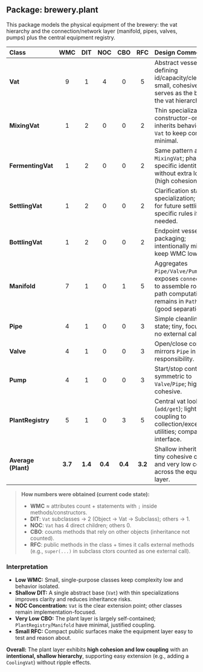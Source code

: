 ## **Package: brewery.plant**

This package models the physical equipment of the brewery: the vat hierarchy and the connection/network layer (manifold, pipes, valves, pumps) plus the central equipment registry.

| Class | WMC | DIT | NOC | CBO | RFC | **Design Comment** |
|:------|:---:|:---:|:---:|:---:|:---:|:--|
| **Vat** | 9 | 1 | 4 | 0 | 5 | Abstract vessel defining id/capacity/cleanliness; small, cohesive API; serves as the base of the vat hierarchy. |
| **MixingVat** | 1 | 2 | 0 | 0 | 2 | Thin specialization; constructor-only; inherits behavior from `Vat` to keep complexity minimal. |
| **FermentingVat** | 1 | 2 | 0 | 0 | 2 | Same pattern as `MixingVat`; phase-specific identity without extra logic (high cohesion). |
| **SettlingVat** | 1 | 2 | 0 | 0 | 2 | Clarification stage specialization; ready for future settling-specific rules if needed. |
| **BottlingVat** | 1 | 2 | 0 | 0 | 2 | Endpoint vessel before packaging; intentionally minimal to keep WMC low. |
| **Manifold** | 7 | 1 | 0 | 1 | 5 | Aggregates `Pipe/Valve/Pump` and exposes `connect(...)` to assemble routes; path computation remains in `PathFinder` (good separation). |
| **Pipe** | 4 | 1 | 0 | 0 | 3 | Simple cleanliness state; tiny, focused API; no external calls. |
| **Valve** | 4 | 1 | 0 | 0 | 3 | Open/close control; mirrors `Pipe` in size and responsibility. |
| **Pump** | 4 | 1 | 0 | 0 | 3 | Start/stop control; symmetric to `Valve`/`Pipe`; highly cohesive. |
| **PlantRegistry** | 5 | 1 | 0 | 3 | 5 | Central vat lookup (`add/get`); light coupling to collection/exception utilities; compact interface. |
| **Average (Plant)** | **3.7** | **1.4** | **0.4** | **0.4** | **3.2** | Shallow inheritance, tiny cohesive classes, and very low coupling across the equipment layer. |

> **How numbers were obtained (current code state):**
> - **WMC** ≈ attributes count + statements with `;` inside methods/constructors.
> - **DIT**: `Vat` subclasses → 2 (Object → Vat → Subclass); others → 1.
> - **NOC**: `Vat` has 4 direct children; others 0.
> - **CBO**: counts methods that rely on other objects (inheritance not counted).
> - **RFC**: public methods in the class + times it calls external methods (e.g., `super(...)` in subclass ctors counted as one external call).

### **Interpretation**
- **Low WMC:** Small, single-purpose classes keep complexity low and behavior isolated.
- **Shallow DIT:** A single abstract base (`Vat`) with thin specializations improves clarity and reduces inheritance risks.
- **NOC Concentration:** `Vat` is the clear extension point; other classes remain implementation-focused.
- **Very Low CBO:** The plant layer is largely self-contained; `PlantRegistry`/`Manifold` have minimal, justified coupling.
- **Small RFC:** Compact public surfaces make the equipment layer easy to test and reason about.

**Overall:** The plant layer exhibits **high cohesion and low coupling** with an **intentional, shallow hierarchy**, supporting easy extension (e.g., adding a `CoolingVat`) without ripple effects.
